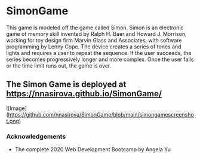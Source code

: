 # SimonGame
This game is modeled off the game called Simon. Simon is an electronic game of memory skill invented by Ralph H. Baer and Howard J. Morrison, working for toy design firm Marvin Glass and Associates, with software programming by Lenny Cope. The device creates a series of tones and lights and requires a user to repeat the sequence. If the user succeeds, the series becomes progressively longer and more complex. Once the user fails or the time limit runs out, the game is over. 
## The Simon Game is deployed at https://nnasirova.github.io/SimonGame/

![Image] (https://github.com/nnasirova/SimonGame/blob/main/simongamescreenshot.png)

### Acknowledgements
- The complete 2020 Web Development Bootcamp by Angela Yu

